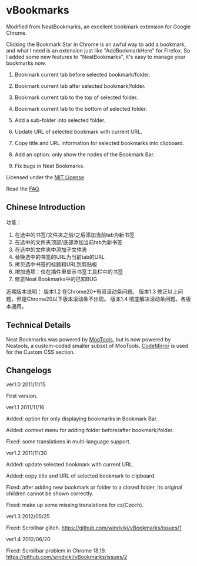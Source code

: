 ﻿vBookmarks
==============

Modified from NeatBookmarks, an excellent bookmark extension for Google Chrome. 

Clicking the Bookmark Star in Chrome is an awful way to add a bookmark, and what I need is an extension just like "AddBookmarkHere" for Firefox.
So I added some new features to "NeatBookmarks", it's easy to manage your bookmarks now.

1) Bookmark current tab before selected bookmark/folder.

2) Bookmark current tab after selected bookmark/folder.

3) Bookmark current tab to the top of selected folder.

4) Bookmark current tab to the bottom of selected folder.

5) Add a sub-folder into selected folder.

6) Update URL of selected bookmark with current URL.

7) Copy title and URL information for selected bookmarks into clipboard.

8) Add an option: only show the nodes of the Bookmark Bar.

9) Fix bugs in Neat Bookmarks.

Licensed under the [MIT License](http://www.opensource.org/licenses/mit-license.php).

Read the [FAQ](https://github.com/windviki/vBookmarks/wiki/FAQ).

Chinese Introduction
-----------------

功能：
1) 在选中的书签/文件夹之前/之后添加当前tab为新书签
2) 在选中的文件夹顶部/底部添加当前tab为新书签
3) 在选中的文件夹中添加子文件夹
4) 替换选中的书签的URL为当前tab的URL
5) 拷贝选中书签的标题和URL到剪贴板
6) 增加选项：仅在插件里显示书签工具栏中的书签
7) 修正Neat Bookmarks中的已知BUG

近期版本说明：
版本1.2 在Chrome20+有双滚动条问题。
版本1.3 修正以上问题，但是Chrome20以下版本滚动条不出现。
版本1.4 彻底解决滚动条问题。各版本通用。

Technical Details
-----------------

Neat Bookmarks was powered by [MooTools](http://mootools.net/), but is now powered by Neatools, a custom-coded smaller subset of MooTools. 
[CodeMirror](http://codemirror.net/) is used for the Custom CSS section.


Changelogs
-----------------

ver1.0 2011/11/15

First version.


ver1.1 2011/11/16

Added: option for only displaying bookmarks in Bookmark Bar.

Added: context menu for adding folder before/after bookmark/folder.

Fixed: some translations in multi-language support.


ver1.2 2011/11/30

Added: update selected bookmark with current URL.

Added: copy title and URL of selected bookmark to clipboard.

Fixed: after adding new bookmark or folder to a closed folder, its original children cannot be shown correctly. 

Fixed: make up some missing translations for cs(Czech).


ver1.3 2012/05/25

Fixed: Scrollbar glitch. https://github.com/windviki/vBookmarks/issues/1


ver1.4 2012/06/20

Fixed: Scrollbar problem in Chrome 18,19. https://github.com/windviki/vBookmarks/issues/2